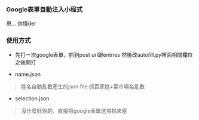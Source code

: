 ### Google表單自動注入小程式

恩... 你懂der 

### 使用方式

*   先打一次google表單，抓到post url跟entries
然後改autofill.py裡面相關欄位
之後開打 

*   name.json
> 姓名自動亂數產生的json file
抓百家姓+菜市場名亂數

*   selection.json
> 沒什麼好說的，直接把google表單選項抓來塞
